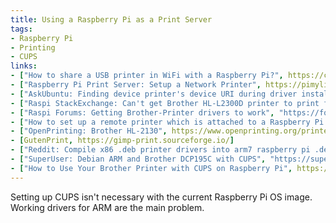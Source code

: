 ```yaml
---
title: Using a Raspberry Pi as a Print Server
tags:
- Raspberry Pi
- Printing
- CUPS
links:
- ["How to share a USB printer in WiFi with a Raspberry Pi?", https://cyber-privacy.net/how-to-share-a-usb-printer-in-wifi-with-a-raspberry-pi/]
- ["Raspberry Pi Print Server: Setup a Network Printer", https://pimylifeup.com/raspberry-pi-print-server/]
- ["AskUbuntu: Finding device printer's device URI during driver installation", https://askubuntu.com/questions/1167674/finding-device-printers-device-uri-during-driver-installation]
- ["Raspi StackExchange: Can't get Brother HL-L2300D printer to print from Raspberry Pi", https://raspberrypi.stackexchange.com/questions/49752/cant-get-brother-hl-l2300d-printer-to-print-from-raspberry-pi]
- ["Raspi Forums: Getting Brother-Printer drivers to work", "https://forums.raspberrypi.com/viewtopic.php?f=28&t=15526"]
- ["How to set up a remote printer which is attached to a Raspberry Pi (or any other ARM computer)", "https://web.archive.org/web/20200725181408/https://forum.manjaro.org/t/how-to-set-up-a-remote-printer-which-is-attached-to-a-raspberry-pi-or-any-other-arm-computer/57056"]
- ["OpenPrinting: Brother HL-2130", https://www.openprinting.org/printer/Brother/Brother-HL-2130]
- [GutenPrint, https://gimp-print.sourceforge.io/]
- ["Reddit: Compile x86 .deb printer drivers into arm7 raspberry pi .deb", "https://www.reddit.com/r/linuxquestions/comments/iraai7/compile_x86_deb_printer_drivers_into_arm7/?rdt=38529"]
- ["SuperUser: Debian ARM and Brother DCP195C with CUPS", "https://superuser.com/questions/781454/debian-arm-and-brother-dcp195c-with-cups"]
- ["How to Use Your Brother Printer with CUPS on Raspberry Pi", https://medium.com/@alexanderbelov/how-to-use-your-brother-printer-with-cups-on-raspberry-pi-5b712cc2b4e6]
---
```

Setting up CUPS isn't necessary with the current Raspberry Pi OS image. Working drivers for ARM are the main problem.
